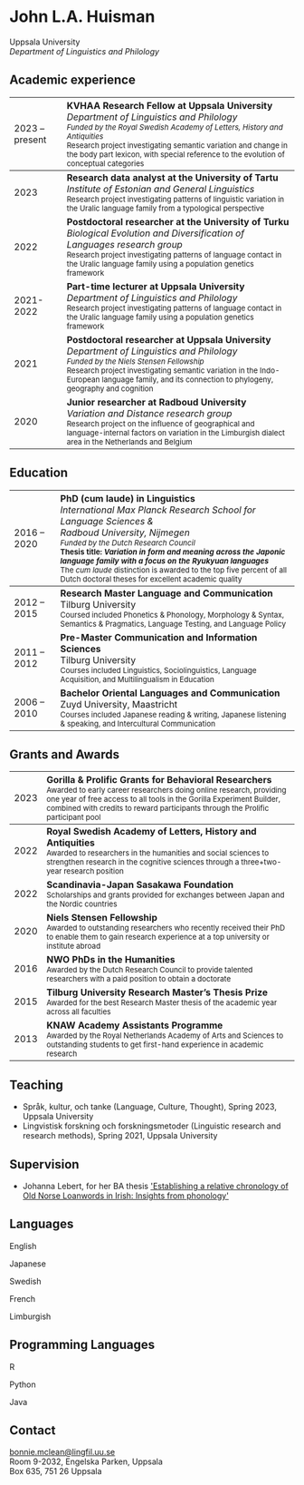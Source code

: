 # John L.A. Huisman

Uppsala University <br> *Department of Linguistics and Philology*

## Academic experience <span class="icon-library" aria-hidden="true"></span>

| <span style="font-weight:normal">2023 – present</span> | <span style="font-weight:normal; text-align:left">**KVHAA Research Fellow at Uppsala University** <br> *Department of Linguistics and Philology* <br> <font size = 2> <i> Funded by the Royal Swedish Academy of Letters, History and Antiquities </i> <br> Research project investigating semantic variation and change in the body part lexicon, with special reference to the evolution of conceptual categories </font></span> |
| :----------------------------------------------------- | :----------------------------------------------------------- |
| 2023                                                   | **Research data analyst at the University of Tartu** <br> *Institute of Estonian and General Linguistics* <br> <font size = 2> Research project investigating patterns of linguistic variation in the Uralic language family from a typological perspective </font> |
| 2022                                                   | **Postdoctoral researcher at the University of Turku** <br> *Biological Evolution and Diversification of Languages research group* <br> <font size = 2> Research project investigating patterns of language contact in the Uralic language family using a population genetics framework </font> |
| 2021-2022                                              | **Part-time lecturer at Uppsala University** <br> *Department of Linguistics and Philology* <br> <font size = 2> Research project investigating patterns of language contact in the Uralic language family using a population genetics framework </font> |
| 2021                                                   | **Postdoctoral researcher at Uppsala University** <br> *Department of Linguistics and Philology* <br> <font size = 2> <i> Funded by the Niels Stensen Fellowship </i> <br> Research project investigating semantic variation in the Indo-European language family, and its connection to phylogeny, geography and cognition </font> |
| 2020                                                   | **Junior researcher at Radboud University** <br> *Variation and Distance research group* <br> <font size = 2> Research project on the influence of geographical and language-internal factors on variation in the Limburgish dialect area in the Netherlands and Belgium </font> |

## Education <span class="icon-googlescholar" aria-hidden="true"></span>

| <span style="font-weight:normal">2016 – 2020</span> | <span style="font-weight:normal; text-align:left">**PhD (cum laude) in Linguistics** <br> *International Max Planck Research School for Language Sciences &* <br/> *Radboud University, Nijmegen* <br/> <font size = 2> <i> Funded by the Dutch Research Council </i> <br> <b> Thesis title: <i> Variation in form and meaning across the Japonic language family with a focus on the Ryukyuan languages </i> </b> <br/> The <i> cum laude </i> distinction is awarded to the top five percent of all Dutch doctoral theses for excellent academic quality </font></span> |
| :----------------------------------------------------- | :----------------------------------------------------------- |
| 2012 – 2015                                            | **Research Master Language and Communication** <br> Tilburg University <br> <font size = 2> Coursed included Phonetics & Phonology, Morphology & Syntax, Semantics & Pragmatics, Language Testing, and Language Policy </font> |
| 2011 – 2012                                            | **Pre-Master Communication and Information Sciences** <br> Tilburg University <br> <font size = 2> Courses included Linguistics, Sociolinguistics, Language Acquisition, and Multilingualism in Education </font> |
| 2006 – 2010                                            | **Bachelor Oriental Languages and Communication** <br> Zuyd University, Maastricht <br ><font size = 2> Courses included Japanese reading & writing, Japanese listening & speaking, and Intercultural Communication </font> |

## Grants and Awards <span class="icon-award" aria-hidden="true"></span>

| <span style="font-weight:normal">2023</span> | <span style="font-weight:normal; text-align:left">**Gorilla & Prolific Grants for Behavioral Researchers** <br> <font size = 2> Awarded to early career researchers doing online research, providing one year of free access to all tools in the Gorilla Experiment Builder, combined with credits to reward participants through the Prolific participant pool </font></span> |
| :----------------------------------------------------- | :----------------------------------------------------------- |
| 2022                                                   | **Royal Swedish Academy of Letters, History and Antiquities** <br> <font size = 2> Awarded to researchers in the humanities and social sciences to strengthen research in the cognitive sciences through a three+two-year research position </font> |
| 2022                                                   | **Scandinavia-Japan Sasakawa Foundation** <br> <font size = 2> Scholarships and grants provided for exchanges between Japan and the Nordic countries </font> |
| 2020                                                   | **Niels Stensen Fellowship** <br> <font size = 2> Awarded to outstanding researchers who recently received their PhD to enable them to gain research experience at a top university or institute abroad </font> |
| 2016                                                   | **NWO PhDs in the Humanities** <br> <font size = 2> Awarded by the Dutch Research Council to provide talented researchers with a paid position to obtain a doctorate </font> |
| 2015                                                   | **Tilburg University Research Master’s Thesis Prize** <br> <font size = 2> Awarded for the best Research Master thesis of the academic year across all faculties </font> |
| 2013                                                   | **KNAW Academy Assistants Programme** <br> <font size = 2> Awarded by the Royal Netherlands Academy of Arts and Sciences to outstanding  students to get first-hand experience in academic research </font> |

## Teaching <span class="icon-briefcase"></span>
  
* Språk, kultur, och tanke (Language, Culture, Thought), Spring 2023, Uppsala University
* Lingvistisk forskning och forskningsmetoder (Linguistic research and research methods), Spring 2021, Uppsala University

## Supervision

* Johanna Lebert, for her BA thesis ['Establishing a relative chronology of Old Norse Loanwords in Irish: Insights from phonology'](https://uu.diva-portal.org/smash/record.jsf?pid=diva2%3A1750095&dswid=2290)

## Languages <span class="icon-bubbles" aria-hidden="true"></span>

English <span class="icon-star-full" aria-hidden="true"></span><span class="icon-star-full" aria-hidden="true"></span><span class="icon-star-full" aria-hidden="true"></span><span class="icon-star-full"><span class="icon-star-full">

Japanese <span class="icon-star-full"></span><span class="icon-star-full"></span><span class="icon-star-full"></span><span class="icon-star-full"><span class="icon-star-empty">

Swedish <span class="icon-star-full"><span class="icon-star-full"><span class="icon-star-full"></span><span class="icon-star-empty"></span><span class="icon-star-empty"></span>

French <span class="icon-star-full"></span><span class="icon-star-full"></span><span class="icon-star-empty"><span class="icon-star-empty"><span class="icon-star-empty">

Limburgish <span class="icon-star-full"></span><span class="icon-star-empty"></span><span class="icon-star-empty"><span class="icon-star-empty"><span class="icon-star-empty">

## Programming Languages <span class="icon-wrench" aria-hidden="true"></span>

R <span class="icon-star-full" aria-hidden="true"></span><span class="icon-star-full" aria-hidden="true"></span><span class="icon-star-full" aria-hidden="true"></span>

Python <span class="icon-star-full" aria-hidden="true"></span><span class="icon-star-full" aria-hidden="true"></span><span class="icon-star-full" aria-hidden="true"></span>

Java <span class="icon-star-full" aria-hidden="true"><span class="icon-star-empty"><span class="icon-star-empty">  
  
## Contact

<span class="icon-mail" aria-hidden="true"></span> bonnie.mclean@lingfil.uu.se<br><span class="icon-location" aria-hidden="true"></span> Room 9-2032, Engelska Parken, Uppsala<br><span class="icon-envelop" aria-hidden="true"></span> Box 635, 751 26 Uppsala






